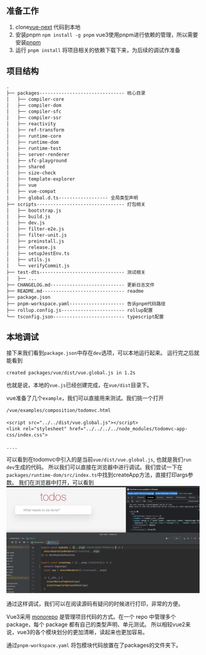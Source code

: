 
## 准备工作

1. clone[vue-next](https://github.com/vuejs/vue-next.git) 代码到本地
2. 安装pnpm `npm install -g pnpm` vue3使用pnpm进行依赖的管理，所以需要安装[pnpm](https://www.pnpm.cn/npmrc)
3. 运行 `pnpm install` 将项目相关的依赖下载下来，为后续的调试作准备

## 项目结构
```
.
├── packages------------------------------- 核心目录
│   ├── compiler-core
│   ├── compiler-dom
│   ├── compiler-sfc
│   ├── compiler-ssr
│   ├── reactivity
│   ├── ref-transform
│   ├── runtime-core
│   ├── runtime-dom
│   ├── runtime-test
│   ├── server-renderer
│   ├── sfc-playground
│   ├── shared
│   ├── size-check
│   ├── template-explorer
│   ├── vue
│   ├── vue-compat
│   ├── global.d.ts------------------ 全局类型声明
├── scripts-------------------------------- 打包相关
│   ├── bootstrap.js
│   ├── build.js
│   ├── dev.js
│   ├── filter-e2e.js
│   ├── filter-unit.js
│   ├── preinstall.js
│   ├── release.js
│   ├── setupJestEnv.ts
│   ├── utils.js
│   └── verifyCommit.js
├── test-dts------------------------------- 测试相关
│   ├── ...
├── CHANGELOG.md--------------------------- 更新日志文件
├── README.md------------------------------ readme
├── package.json
├── pnpm-workspace.yaml-------------------- 告诉pnpm代码路径
├── rollup.config.js----------------------- rollup配置
└── tsconfig.json-------------------------- typescript配置

```

## 本地调试
接下来我们看到`package.json`中存在`dev`选项，可以本地运行起来。
运行完之后就能看到
```
created packages/vue/dist/vue.global.js in 1.2s
```
也就是说，本地的`vue.js`已经创建完成，在`vue/dist`目录下。

vue准备了几个`example`，我们可以直接用来测试。我们挑一个打开
```
/vue/examples/composition/todomvc.html

<script src="../../dist/vue.global.js"></script>
<link rel="stylesheet" href="../../../../node_modules/todomvc-app-css/index.css">

....
```
可以看到在todomvc中引入的是当前`vue/dist/vue.global.js`, 也就是我们`run dev`生成的代码。 
所以我们可以直接在浏览器中进行调试。我们尝试一下在`packages/runtime-dom/src/index.ts`中找到createApp方法，直接打印args参数。
我们在浏览器中打开，可以看到
![todomvc.png](asserts/todomvc.png)

通过这样调试，我们可以在阅读源码有疑问的时候进行打印，非常的方便。

Vue3采用 [monorepo](https://segmentfault.com/a/1190000039157365) 是管理项目代码的方式。在一个 repo 中管理多个package，每个 package 都有自己的类型声明、单元测试。
所以相较vue2来说，vue3的各个模块划分的更加清晰，读起来也更加容易。

通过`pnpm-workspace.yaml` 将包模块代码放置在了packages的文件夹下。

